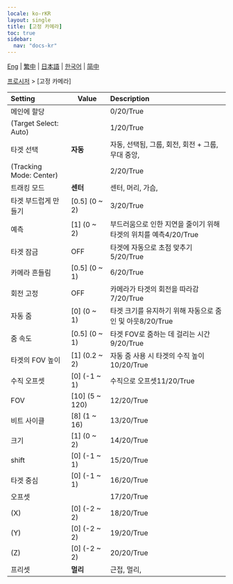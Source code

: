 ```yaml
---
locale: ko-rKR
layout: single
title: [고정 카메라]
toc: true
sidebar:
  nav: "docs-kr"
---
```

[Eng](/dancexr/menu/2025.4/motion/fixed_camera) | [繁中](/tw/dancexr/menu/2025.4/motion/fixed_camera) | [日本語](/jp/dancexr/menu/2025.4/motion/fixed_camera) | [한국어](/kr/dancexr/menu/2025.4/motion/fixed_camera) | [简中](/zh/dancexr/menu/2025.4/motion/fixed_camera)

[프로시저](../menu#프로시저) > [고정 카메라]



| Setting | Value | Description |
| :--- | --- | :--- |
| 메인에 할당 || 0/20/True
| (Target Select: Auto) || 1/20/True
| 타겟 선택 | **자동** | 자동, 선택됨, 그룹, 회전, 회전 + 그룹, 무대 중앙,  |
| (Tracking Mode: Center) || 2/20/True
| 트래킹 모드 | **센터** | 센터, 머리, 가슴,  |
| 타겟 부드럽게 만들기 | [0.5] (0 ~ 2) | 3/20/True
| 예측 | [1] (0 ~ 2) | 부드러움으로 인한 지연을 줄이기 위해 타겟의 위치를 예측4/20/True
| 타겟 잠금 | OFF | 타겟에 자동으로 초점 맞추기5/20/True
| 카메라 흔들림 | [0.5] (0 ~ 1) | 6/20/True
| 회전 고정 | OFF | 카메라가 타겟의 회전을 따라감7/20/True
| 자동 줌 | [0] (0 ~ 1) | 타겟 크기를 유지하기 위해 자동으로 줌 인 및 아웃8/20/True
| 줌 속도 | [0.5] (0 ~ 1) | 타겟 FOV로 줌하는 데 걸리는 시간9/20/True
| 타겟의 FOV 높이 | [1] (0.2 ~ 2) | 자동 줌 사용 시 타겟의 수직 높이10/20/True
| 수직 오프셋 | [0] (-1 ~ 1) | 수직으로 오프셋11/20/True
| FOV | [10] (5 ~ 120) | 12/20/True
| 비트 사이클 | [8] (1 ~ 16) | 13/20/True
| 크기 | [1] (0 ~ 2) | 14/20/True
| shift | [0] (-1 ~ 1) | 15/20/True
| 타겟 중심 | [0] (-1 ~ 1) | 16/20/True
| 오프셋 || 17/20/True
| (X) | [0] (-2 ~ 2) | 18/20/True
| (Y) | [0] (-2 ~ 2) | 19/20/True
| (Z) | [0] (-2 ~ 2) | 20/20/True
| 프리셋 | **멀리** | 근접, 멀리,  |
